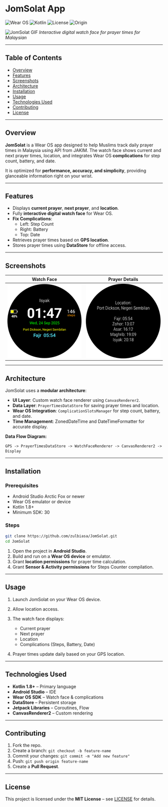 # JomSolat App

![Wear OS](https://img.shields.io/badge/Platform-Wear%20OS-blue) ![Kotlin](https://img.shields.io/badge/Kotlin-1.8-orange) ![License](https://img.shields.io/badge/License-MIT-green) ![Origin](https://img.shields.io/badge/Origin-Malaysia-yellow)

![JomSolat GIF](https://via.placeholder.com/400x300.gif)
*Interactive digital watch face for prayer times for Malaysian*

---

## Table of Contents

* [Overview](#overview)
* [Features](#features)
* [Screenshots](#screenshots)
* [Architecture](#architecture)
* [Installation](#installation)
* [Usage](#usage)
* [Technologies Used](#technologies-used)
* [Contributing](#contributing)
* [License](#license)

---

## Overview

**JomSolat** is a Wear OS app designed to help Muslims track daily prayer times in Malaysia using API from JAKIM. The watch face shows current and next prayer times, location, and integrates Wear OS **complications** for step count, battery, and date.

It is optimized for **performance, accuracy, and simplicity**, providing glanceable information right on your wrist.

---

## Features

* Displays **current prayer**, **next prayer**, and **location**.
* Fully **interactive digital watch face** for Wear OS.
* **Fix Complications**:
  * Left: Step Count
  * Right: Battery
  * Top: Date
* Retrieves prayer times based on **GPS location**.
* Stores prayer times using **DataStore** for offline access.

---

## Screenshots

| Watch Face                                         | Prayer Details                                         |
| -------------------------------------------------- | ------------------------------------------------------ |
| ![Watch Face](https://github.com/zulbiasa/JomSolatV2/blob/main/app/src/main/res/drawable/watchface_preview.png) | ![Prayer Details](https://github.com/zulbiasa/JomSolatV2/blob/main/app/src/main/res/drawable/app_preview.png) |


---

## Architecture

JomSolat uses a **modular architecture**:

* **UI Layer**: Custom watch face renderer using `CanvasRenderer2`.
* **Data Layer**: `PrayerTimesDataStore` for saving prayer times and location.
* **Wear OS Integration**: `ComplicationSlotsManager` for step count, battery, and date.
* **Time Management**: ZonedDateTime and DateTimeFormatter for accurate display.

**Data Flow Diagram:**

```
GPS -> PrayerTimesDataStore -> WatchFaceRenderer -> CanvasRenderer2 -> Display
```

---

## Installation

### Prerequisites

* Android Studio Arctic Fox or newer
* Wear OS emulator or device
* Kotlin 1.8+
* Minimum SDK: 30

### Steps

```bash
git clone https://github.com/zulbiasa/JomSolat.git
cd JomSolat
```

1. Open the project in **Android Studio**.
2. Build and run on a **Wear OS device** or emulator.
3. Grant **location permissions** for prayer time calculation.
3. Grant **Sensor & Activity permissions** for Steps Counter compilation.
---

## Usage

1. Launch JomSolat on your Wear OS device.
2. Allow location access.
3. The watch face displays:

   * Current prayer
   * Next prayer
   * Location
   * Complications (Steps, Battery, Date)
4. Prayer times update daily based on your GPS location.

---

## Technologies Used

* **Kotlin 1.8+** – Primary language
* **Android Studio** – IDE
* **Wear OS SDK** – Watch face & complications
* **DataStore** – Persistent storage
* **Jetpack Libraries** – Coroutines, Flow
* **CanvasRenderer2** – Custom rendering

---

## Contributing

1. Fork the repo.
2. Create a branch: `git checkout -b feature-name`
3. Commit your changes: `git commit -m "Add new feature"`
4. Push: `git push origin feature-name`
5. Create a **Pull Request**.

---


## License

This project is licensed under the **MIT License** – see [LICENSE](LICENSE) for details.
